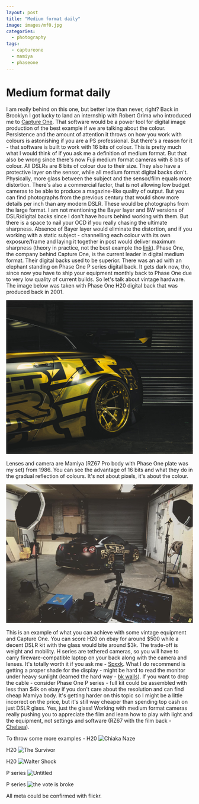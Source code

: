 ```yaml
---
layout: post
title: "Medium format daily"
image: images/mf0.jpg
categories:
  - photography
tags:
  - captureone
  - mamiya
  - phaseone
---
```

# Medium format daily
I am really behind on this one, but better late than never, right? Back in Brooklyn I got lucky to land an internship with Robert Grima who introduced me to [Capture One](https://www.captureone.com). That software would be a power tool for digital image production of the best example if we are talking about the colour. Persistence and the amount of attention it throws on how you work with colours is astonishing if you are a PS professional. But there's a reason for it - that software is built to work with 16 bits of colour. This is pretty much what I would think of if you ask me a definition of medium format. But that also be wrong since there's now Fuji medium format cameras with 8 bits of colour. All DSLRs are 8 bits of colour due to their size. They also have a protective layer on the sensor, while all medium format digital backs don't. Physically, more glass between the subject and the sensor/film equals more distortion. There's also a commercial factor, that is not allowing low budget cameras to be able to produce a magazine-like quality of output. But you can find photographs from the previous century that would show more details per inch than any modern DSLR. These would be photographs from the large format. I am not mentioning the Bayer layer and BW versions of DSLR/digital backs since I don't have hours behind working with them. But there is a space to nail your OCD if you really chasing the ultimate sharpness. Absence of Bayer layer would eliminate the distortion, and if you working with a static subject - channelling each colour with its own exposure/frame and laying it together in post would deliver maximum sharpness (theory in practice, not the best example tho [link](https://petapixel.com/2013/05/20/shooting-color-photos-with-phaseones-45000-bw-digital-back/)). Phase One, the company behind Capture One, is the current leader in digital medium format. Their digital backs used to be superior. There was an ad with an elephant standing on Phase One P series digital back. It gets dark now, tho, since now you have to ship your equipment monthly back to Phase One due to very low quality of current builds. So let's talk about vintage hardware. The image below was taken with Phase One H20 digital back that was produced back in 2001. 

![GTR](https://raw.githubusercontent.com/charlesrocket/charlesrocket.github.io/master/images/mf1.jpg)

Lenses and camera are Mamiya (RZ67 Pro body with Phase One plate was my set) from 1986. You can see the advantage of 16 bits and what they do in the gradual reflection of colours. It's not about pixels, it's about the colour. 

![GTR](https://raw.githubusercontent.com/charlesrocket/charlesrocket.github.io/master/images/mf2.png)
 
This is an example of what you can achieve with some vintage equipment and Capture One. You can score H20 on ebay for around $500 while a decent DSLR kit with the glass would bite around $3k. The trade-off is weight and mobility. H series are tethered cameras, so you will have to carry fireware-compatible laptop on your back along with the camera and lenses. It's totally worth it if you ask me - [Spxxk](https://www.flickr.com/photos/charlesrocket/29239915310). What I do recommend is getting a proper shade for the display - might be hard to read the monitor under heavy sunlight (learned the hard way - [bk walls](https://www.flickr.com/photos/charlesrocket/27429428966)). If you want to drop the cable - consider Phase One P series - full kit could be assembled with less than $4k on ebay if you don't care about the resolution and can find cheap Mamiya body. It's getting harder on this topic so I might be a little incorrect on the price, but it's still way cheaper than spending top cash on just DSLR glass. Yes, just the glass! Working with medium format cameras really pushing you to appreciate the film and learn how to play with light and the equipment, not settings and software (RZ67 with the film back - [Chelsea](https://www.instagram.com/p/BEMHWo4J7yP/)).

To throw some more examples - H20 ![Chiaka Naze](https://live.staticflickr.com/7360/27049834403_7742093638_k_d.jpg)

H20 ![The Survivor](https://live.staticflickr.com/8465/29241860926_27c39a5658_k_d.jpg)

H20 ![Walter Shock](https://live.staticflickr.com/8395/29022678696_f1e39dc94e_k_d.jpg)

P series ![Untitled](https://live.staticflickr.com/5816/30610952883_588b8e55ee_k_d.jpg)

P series ![the vote is broke](https://live.staticflickr.com/5705/30414066290_8f6a3c6613_h_d.jpg)

All meta could be confirmed with flickr.